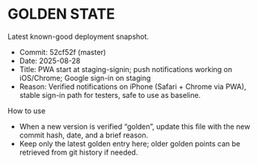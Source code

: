 # GOLDEN STATE

Latest known-good deployment snapshot.

- Commit: 52cf52f (master)
- Date: 2025-08-28
- Title: PWA start at staging-signin; push notifications working on iOS/Chrome; Google sign-in on staging
- Reason: Verified notifications on iPhone (Safari + Chrome via PWA), stable sign-in path for testers, safe to use as baseline.

How to use
- When a new version is verified “golden”, update this file with the new commit hash, date, and a brief reason.
- Keep only the latest golden entry here; older golden points can be retrieved from git history if needed.
